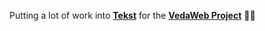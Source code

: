 Putting a lot of work into **[Tekst](https://github.com/VedaWebProject/Tekst)** for the **[VedaWeb Project](https://github.com/VedaWebProject)** 👨‍💻
